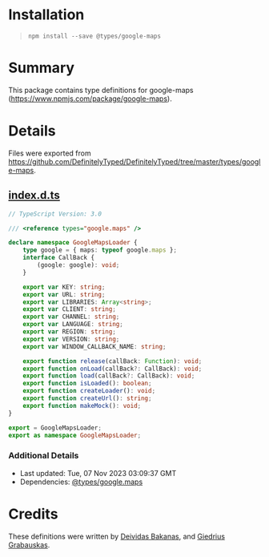# Installation
> `npm install --save @types/google-maps`

# Summary
This package contains type definitions for google-maps (https://www.npmjs.com/package/google-maps).

# Details
Files were exported from https://github.com/DefinitelyTyped/DefinitelyTyped/tree/master/types/google-maps.
## [index.d.ts](https://github.com/DefinitelyTyped/DefinitelyTyped/tree/master/types/google-maps/index.d.ts)
````ts
// TypeScript Version: 3.0

/// <reference types="google.maps" />

declare namespace GoogleMapsLoader {
    type google = { maps: typeof google.maps };
    interface CallBack {
        (google: google): void;
    }

    export var KEY: string;
    export var URL: string;
    export var LIBRARIES: Array<string>;
    export var CLIENT: string;
    export var CHANNEL: string;
    export var LANGUAGE: string;
    export var REGION: string;
    export var VERSION: string;
    export var WINDOW_CALLBACK_NAME: string;

    export function release(callBack: Function): void;
    export function onLoad(callBack?: CallBack): void;
    export function load(callBack?: CallBack): void;
    export function isLoaded(): boolean;
    export function createLoader(): void;
    export function createUrl(): string;
    export function makeMock(): void;
}

export = GoogleMapsLoader;
export as namespace GoogleMapsLoader;

````

### Additional Details
 * Last updated: Tue, 07 Nov 2023 03:09:37 GMT
 * Dependencies: [@types/google.maps](https://npmjs.com/package/@types/google.maps)

# Credits
These definitions were written by [Deividas Bakanas](https://github.com/DeividasBakanas), and [Giedrius Grabauskas](https://github.com/GiedriusGrabauskas).
